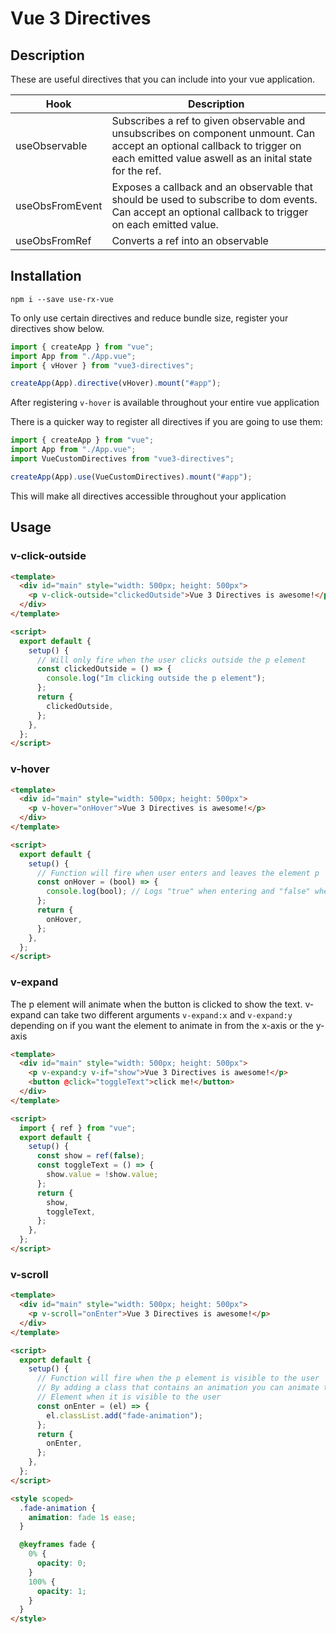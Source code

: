 # Vue 3 Directives

## Description

These are useful directives that you can include into your vue application.

| Hook            | Description                                                                                                                                                                         |
| --------------- | ----------------------------------------------------------------------------------------------------------------------------------------------------------------------------------- |
| useObservable   | Subscribes a ref to given observable and unsubscribes on component unmount. Can accept an optional callback to trigger on each emitted value aswell as an inital state for the ref. |
| useObsFromEvent | Exposes a callback and an observable that should be used to subscribe to dom events. Can accept an optional callback to trigger on each emitted value.                              |
| useObsFromRef   | Converts a ref into an observable                                                                                                                                                   |

## Installation

`npm i --save use-rx-vue`

To only use certain directives and reduce bundle size, register your directives show below.

```javascript
import { createApp } from "vue";
import App from "./App.vue";
import { vHover } from "vue3-directives";

createApp(App).directive(vHover).mount("#app");
```

After registering `v-hover` is available throughout your entire vue application

There is a quicker way to register all directives if you are going to use them:

```javascript
import { createApp } from "vue";
import App from "./App.vue";
import VueCustomDirectives from "vue3-directives";

createApp(App).use(VueCustomDirectives).mount("#app");
```

This will make all directives accessible throughout your application

## Usage

### v-click-outside

```html
<template>
  <div id="main" style="width: 500px; height: 500px">
    <p v-click-outside="clickedOutside">Vue 3 Directives is awesome!</p>
  </div>
</template>

<script>
  export default {
    setup() {
      // Will only fire when the user clicks outside the p element
      const clickedOutside = () => {
        console.log("Im clicking outside the p element");
      };
      return {
        clickedOutside,
      };
    },
  };
</script>
```

### v-hover

```html
<template>
  <div id="main" style="width: 500px; height: 500px">
    <p v-hover="onHover">Vue 3 Directives is awesome!</p>
  </div>
</template>

<script>
  export default {
    setup() {
      // Function will fire when user enters and leaves the element p
      const onHover = (bool) => {
        console.log(bool); // Logs "true" when entering and "false" when leaving
      };
      return {
        onHover,
      };
    },
  };
</script>
```

### v-expand

The p element will animate when the button is clicked to show the text.
v-expand can take two different arguments `v-expand:x` and `v-expand:y` depending on if you want the element to animate in from the x-axis or the y-axis

```html
<template>
  <div id="main" style="width: 500px; height: 500px">
    <p v-expand:y v-if="show">Vue 3 Directives is awesome!</p>
    <button @click="toggleText">click me!</button>
  </div>
</template>

<script>
  import { ref } from "vue";
  export default {
    setup() {
      const show = ref(false);
      const toggleText = () => {
        show.value = !show.value;
      };
      return {
        show,
        toggleText,
      };
    },
  };
</script>
```

### v-scroll

```html
<template>
  <div id="main" style="width: 500px; height: 500px">
    <p v-scroll="onEnter">Vue 3 Directives is awesome!</p>
  </div>
</template>

<script>
  export default {
    setup() {
      // Function will fire when the p element is visible to the user
      // By adding a class that contains an animation you can animate the
      // Element when it is visible to the user
      const onEnter = (el) => {
        el.classList.add("fade-animation");
      };
      return {
        onEnter,
      };
    },
  };
</script>

<style scoped>
  .fade-animation {
    animation: fade 1s ease;
  }

  @keyframes fade {
    0% {
      opacity: 0;
    }
    100% {
      opacity: 1;
    }
  }
</style>
```
